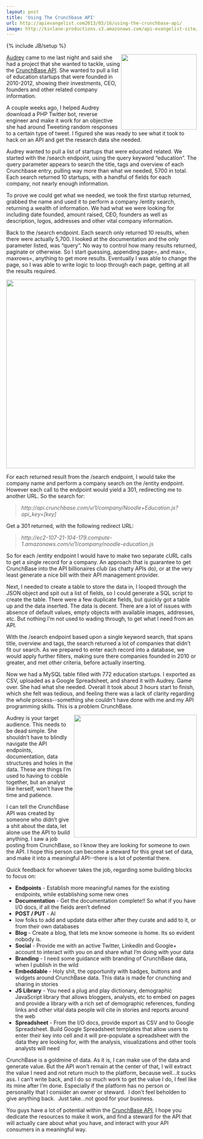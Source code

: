 ```yaml
---
layout: post
title: 'Using The Crunchbase API'
url: http://apievangelist.com2013/03/16/using-the-crunchbase-api/
image: http://kinlane-productions.s3.amazonaws.com/api-evangelist-site/blog/crunchbase-logo.png
---
```

{% include JB/setup %}
<p>
     <a href="http://developer.crunchbase.com/" target="_blank"><img src="https://s3.amazonaws.com/kinlane-productions/api-evangelist/crunchbase/crunchbase-logo.png"  width="200" align="right" /></a>
</p>
<p>
     <a href="http://hackeducation.com/">Audrey</a> came to me last night and said she had a project that she wanted to tackle, using the <a href="http://developer.crunchbase.com/">CrunchBase API</a>. She wanted to pull a list of education startups that were founded in 2010-2012, showing their investments, CEO, founders and other related company information.
</p>
<p>
     A couple weeks ago, I helped Audrey download a PHP Twitter bot, reverse engineer and make it work for an objective she had around Tweeting random responses to a certain type of tweet. I figured she was ready to see what it took to hack on an API and get the research data she needed.
</p>
<p>
     Audrey wanted to pull a list of startups that were educated related. We started with the /search endpoint, using the query keyword “education”. The query parameter appears to search the title, tags and overview of each Crunchbase entry, pulling way more than what we needed, 5700 in total. Each search returned 10 startups, with a handful of fields for each company, not nearly enough information.
</p>
<p>
     To prove we could get what we needed, we took the first startup returned, grabbed the name and used it to perform a company /entity search, returning a wealth of information. We had what we were looking for including date founded, amount raised, CEO, founders as well as description, logos, addresses and other vital company information.
</p>
<p>
     Back to the /search endpoint. Each search only returned 10 results, when there were actually 5,700. I looked at the documentation and the only parameter listed, was “query”. No way to control how many results returned, paginate or otherwise. So I start guessing, appending page=, and max=, maxrows=, anything to get more results. Eventually I was able to change the page, so I was able to write logic to loop through each page, getting at all the results required.
</p>
<p>
     <img src="https://s3.amazonaws.com/kinlane-productions/api-evangelist/crunchbase/crunchbase-search-endpoint.png"  width="500" />
</p>
<p>
     For each returned result from the /search endpoint, I would take the company name and perform a company search on the /entity endpoint. However each call to the endpoint would yield a 301, redirecting me to another URL. So the search for:
</p>
<blockquote>
     <em>http://api.crunchbase.com/v/1/company/Noodle+Education.js?api_key=[key]</em>
</blockquote>
<p>
     Get a 301 returned, with the following redirect URL:
</p>
<blockquote>
     <em>http://ec2-107-21-104-179.compute-1.amazonaws.com/v/1/company/noodle-education.js</em>
</blockquote>
<p>
     So for each /entity endpoint I would have to make two separate cURL calls to get a single record for a company. An approach that is guarantee to get CrunchBase into the API billionaires club (as chatty APIs do), or at the very least generate a nice bill with their API management provider.
</p>
<p>
     Next, I needed to create a table to store the data in, I looped through the JSON object and spit out a list of fields, so I could generate a SQL script to create the table. There were a few duplicate fields, but quickly got a table up and the data inserted. The data is decent. There are a lot of issues with absence of default values, empty objects with available images, addresses, etc. But nothing I’m not used to wading through, to get what I need from an API.
</p>
<p>
     With the /search endpoint based upon a single keyword search, that spans title, overview and tags, the search returned a lot of companies that didn’t fit our search. As we prepared to enter each record into a database, we would apply further filters, making sure there companies founded in 2010 or greater, and met other criteria, before actually inserting.
</p>
<p>
     Now we had a MySQL table filled with 772 education startups. I exported as CSV, uploaded as a Google Spreadsheet, and shared it with Audrey. Game over. She had what she needed. Overall it took about 3 hours start to finish, which she felt was tedious, and feeling there was a lack of clarity regarding the whole process--something she couldn’t have done with me and my API programming skills. This is a problem CrunchBase.
</p>
<p>
     <a href="http://developer.crunchbase.com/" target="_blank"><img src="https://s3.amazonaws.com/kinlane-productions/api-evangelist/crunchbase/startup-ecosystem-visualization.png"  width="325" align="right" /></a>
</p>
<p>
     Audrey is your target audience. This needs to be dead simple. She shouldn’t have to blindly navigate the API endpoints, documentation, data structures and holes in the data. These are things I’m used to having to cobble together, but an analyst like herself, won’t have the time and patience.
</p>
<p>
     I can tell the CrunchBase API was created by someone who didn’t give a shit about the data, let alone use the API to build anything. I saw a job posting from CrunchBase, so I know they are looking for someone to own the API. I hope this person can become a steward for this great set of data, and make it into a meaningful API--there is a lot of potential there.
</p>
<p>
     Quick feedback for whoever takes the job, regarding some building blocks to focus on:
</p>
<ul>
     <li>
          <strong>Endpoints</strong> - Establish more meaningful names for the existing endpoints, while establishing some new ones
     </li>
     <li>
          <strong>Documentation</strong> - Get the documentation complete!! So what if you have I/O docs, if all the fields aren’t defined
     </li>
     <li>
          <strong>POST / PUT</strong> - Al
     </li>
     <li>low folks to add and update data either after they curate and add to it, or from their own databases
     </li>
     <li>
          <strong>Blog</strong> - Create a blog, that lets me know someone is home. Its so evident nobody is.
     </li>
     <li>
          <strong>Social</strong> - Provide me with an active Twitter, LinkedIn and Google+ account to interact with you on and share what I’m doing with your data
     </li>
     <li>
          <strong>Branding</strong> - I need some guidance with branding of CrunchBase data, when I publish in the wild
     </li>
     <li>
          <strong>Embeddable</strong> - Holy shit, the opportunity with badges, buttons and widgets around CrunchBase data. This data is made for crunching and sharing in stories
     </li>
     <li>
          <strong>JS Library</strong> - You need a plug and play dictionary, demographic JavaScript library that allows bloggers, analysts, etc to embed on pages and provide a library with a rich set of demographic references, funding links and other vital data people will cite in stories and reports around the web
     </li>
     <li>
          <strong>Spreadsheet</strong> - From the I/O docs, provide export as CSV and to Google Spreadsheet. Build Google Spreadsheet templates that allow users to enter their key into cell and it will pre-populate a spreadsheet with the data they are looking for, with the analysis, visualizations and other tools analysts will need
     </li>
</ul>
<p>
     CrunchBase is a goldmine of data. As it is, I can make use of the data and generate value. But the API won’t remain at the center of that, I will extract the value I need and not return much to the platform, because well...it sucks ass. I can’t write back, and I do so much work to get the value I do, I feel like its mine after I’m done. Especially if the platform has no person or personality that I consider an owner or steward.  I don't feel beholden to give anything back.  Just take...not good for your business.
</p>
<p>
     You guys have a lot of potential within the <a href="http://developer.crunchbase.com/io-docs">CrunchBase API</a>, I hope you dedicate the resources to make it work, and find a steward for the API that will actually care about what you have, and interact with your API consumers in a meaningful way.
</p>
